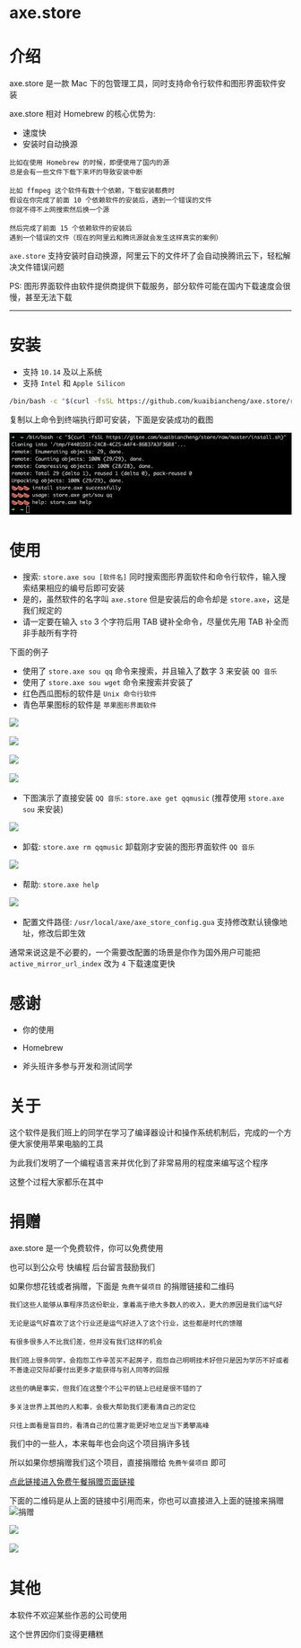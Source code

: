 # axe.store


# 介绍

axe.store 是一款 Mac 下的包管理工具，同时支持命令行软件和图形界面软件安装

axe.store 相对 Homebrew 的核心优势为:

- 速度快
- 安装时自动换源

```
比如在使用 Homebrew 的时候，即便使用了国内的源
总是会有一些文件下载下来坏的导致安装中断

比如 ffmpeg 这个软件有数十个依赖，下载安装都费时
假设在你完成了前面 10 个依赖软件的安装后，遇到一个错误的文件
你就不得不上网搜索然后换一个源

然后完成了前面 15 个依赖软件的安装后
遇到一个错误的文件（现在的阿里云和腾讯源就会发生这样真实的案例）
```

`axe.store` 支持安装时自动换源，阿里云下的文件坏了会自动换腾讯云下，轻松解决文件错误问题


PS: 图形界面软件由软件提供商提供下载服务，部分软件可能在国内下载速度会很慢，甚至无法下载

-----

# 安装

- 支持 `10.14` 及以上系统
- 支持 `Intel` 和 `Apple Silicon`

```bash
/bin/bash -c "$(curl -fsSL https://github.com/kuaibiancheng/axe.store/raw/master/install.sh)"
```

复制以上命令到终端执行即可安装，下面是安装成功的截图

![安装成功截图](https://github.com/kuaibiancheng/axe.store/raw/master/images/install.png)



# 使用

- 搜索: `store.axe sou [软件名]` 同时搜索图形界面软件和命令行软件，输入搜索结果相应的编号后即可安装
- 是的，虽然软件的名字叫 `axe.store` 但是安装后的命令却是 `store.axe`，这是我们规定的
- 请一定要在输入 `sto` 3 个字符后用 TAB 键补全命令，尽量优先用 TAB 补全而非手敲所有字符

下面的例子
- 使用了 `store.axe sou qq` 命令来搜索，并且输入了数字 3 来安装 `QQ 音乐`
- 使用了 `store.axe sou wget` 命令来搜索并安装了
- 红色西瓜图标的软件是 `Unix 命令行软件`
- 青色苹果图标的软件是 `苹果图形界面软件`


![](https://github.com/kuaibiancheng/axe.store/raw/master/images/sou1.png)

![](https://github.com/kuaibiancheng/axe.store/raw/master/images/sou2.png)

![](https://github.com/kuaibiancheng/axe.store/raw/master/images/sou3.png)

![](https://github.com/kuaibiancheng/axe.store/raw/master/images/sou4.png)


- 下图演示了直接安装 `QQ 音乐`: `store.axe get qqmusic` (推荐使用 `store.axe sou` 来安装)

![](https://github.com/kuaibiancheng/axe.store/raw/master/images/get.png)


- 卸载: `store.axe rm qqmusic` 卸载刚才安装的图形界面软件 `QQ 音乐`

![](https://github.com/kuaibiancheng/axe.store/raw/master/images/rm.png)



- 帮助: `store.axe help`

![](https://github.com/kuaibiancheng/axe.store/raw/master/images/help.png)


- 配置文件路径: `/usr/local/axe/axe_store_config.gua` 支持修改默认镜像地址，修改后即生效

通常来说这是不必要的，一个需要改配置的场景是你作为国外用户可能把 `active_mirror_url_index` 改为 `4` 下载速度更快





# 感谢

- 你的使用

- Homebrew

- 斧头班许多参与开发和测试同学



# 关于

这个软件是我们班上的同学在学习了编译器设计和操作系统机制后，完成的一个方便大家使用苹果电脑的工具

为此我们发明了一个编程语言来并优化到了非常易用的程度来编写这个程序

这整个过程大家都乐在其中



# 捐赠

axe.store 是一个免费软件，你可以免费使用

也可以到公众号 快编程 后台留言鼓励我们

如果你想花钱或者捐赠，下面是 `免费午餐项目` 的捐赠链接和二维码

```
我们这些人能够从事程序员这份职业，拿着高于绝大多数人的收入，更大的原因是我们运气好

无论是运气好喜欢了这个行业还是运气好进入了这个行业，这些都是时代的馈赠

有很多很多人不比我们差，但并没有我们这样的机会

我们班上很多同学，会抱怨工作辛苦买不起房子，抱怨自己明明技术好但只是因为学历不好或者不善逢迎交际却要付出更多才能获得与别人同等的回报

这些的确是事实，但我们在这整个不公平的链上已经是很不错的了

多关注世界上其他的人和事，会极大帮助我们更看清自己的定位

只往上面看是盲目的，看清自己的位置才能更好地立足当下勇攀高峰
```

我们中的一些人，本来每年也会向这个项目捐许多钱

所以如果你想捐赠我们这个项目，直接捐赠给 `免费午餐项目` 即可

[点此链接进入免费午餐捐赠页面链接](http://www.mianfeiwucan.org/donate/donate1/)

下面的二维码是从上面的链接中引用而来，你也可以直接进入上面的链接来捐赠
![捐赠](https://images.gitee.com/uploads/images/2020/0705/012100_e3139064_5616235.png)

![](https://images.gitee.com/uploads/images/2020/0705/012100_3721be6b_5616235.png)

![](https://images.gitee.com/uploads/images/2020/0705/012100_0ff4c282_5616235.png)




# 其他

本软件不欢迎某些作恶的公司使用

这个世界因你们变得更糟糕
